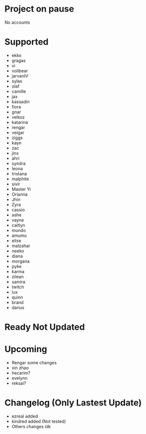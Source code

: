 # Project on pause
No accounts

# Supported
- ekko
- gragas
- vi
- volibear
- jarvanIV
- sylas
- olaf
- camille
- jax
- kassadin
- fiora
- gnar
- velkoz
- katarina
- rengar
- veigar
- ziggs
- kayn
- zac
- jinx
- ahri
- syndra
- leona
- tristana
- malphite
- sivir
- Master Yi
- Orianna
- Jhin
- Zyra
- cassio
- ashe
- vayne
- caitlyn
- mundo
- amumu
- elise
- malzahar
- neeko
- diana
- morgana
- pyke
- karma
- zilean
- samira
- twitch
- lux
- quinn
- brand
- darius

# Ready Not Updated

# Upcoming
- Rengar some changes
- xin zhao
- hecarim?
- evelynn
- reksai?

# Changelog (Only Lastest Update)
- ezreal added
- kindred added (Not tested)
- Others changes idk
